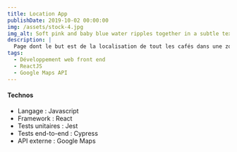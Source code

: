 ```yaml
---
title: Location App
publishDate: 2019-10-02 00:00:00
img: /assets/stock-4.jpg
img_alt: Soft pink and baby blue water ripples together in a subtle texture.
description: |
  Page dont le but est de la localisation de tout les cafés dans une zone donnée
tags:
  - Développement web front end
  - ReactJS
  - Google Maps API
---
```


#### Technos

- Langage : Javascript
- Framework : React
- Tests unitaires : Jest
- Tests end-to-end : Cypress
- API externe : Google Maps
